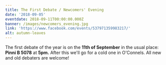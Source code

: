 ```yaml
---
title: The First Debate / Newcomers' Evening
date: '2018-09-05'
eventdate: 2018-09-11T00:00:00.000Z
banner: /images/newcomers_evening.jpg
link: 'https://www.facebook.com/events/537971359983217/'
alt: autumn-leaves
---
```

The first debate of the year is on the **11th of September** in the usual place: **Pinni B 5078** at **5pm.** After this we'll go for a cold one in O'Connels. All new and old debaters are welcome!
